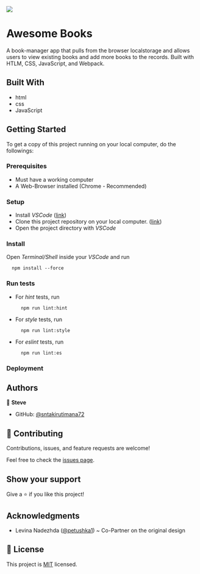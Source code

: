 ![](https://img.shields.io/badge/Microverse-blueviolet)

# Awesome Books

A book-manager app that pulls from the browser localstorage and allows users to view existing books and add more books to the records. Built with HTLM, CSS, JavaScript, and Webpack.


## Built With

- html
- css
- JavaScript


## Getting Started

To get a copy of this project running on your local computer, do the followings:

### Prerequisites

- Must have a working computer
- A Web-Browser installed (Chrome - Recommended)

### Setup

- Install _VSCode_ ([link](https://code.visualstudio.com/download))
- Clone this project repository on your local computer. ([link](../../))
- Open the project directory with _VSCode_

### Install

Open _Terminal/Shell_ inside your _VSCode_ and run
  ```
    npm install --force
  ```

### Run tests

- For _hint_ tests, run
  ```
    npm run lint:hint
  ```
- For _style_ tests, run
  ```
    npm run lint:style
  ```
- For _eslint_ tests, run
  ```
    npm run lint:es
  ```

### Deployment


## Authors

👤 **Steve**

- GitHub: [@sntakirutimana72](../../../)

## 🤝 Contributing

Contributions, issues, and feature requests are welcome!

Feel free to check the [issues page](../../issues/).

## Show your support

Give a ⭐️ if you like this project!

## Acknowledgments

- Levina Nadezhda ([@petushka1](https://github.com/petushka1)) ~ Co-Partner on the original design

## 📝 License

This project is [MIT]() licensed.
